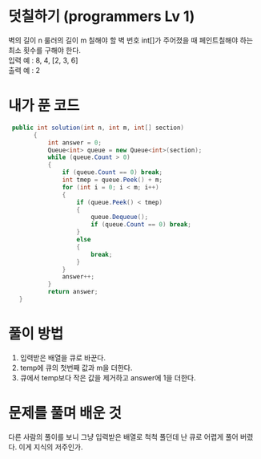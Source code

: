 # 덧칠하기 (programmers Lv 1)
 벽의 길이 n 룰러의 길이 m 칠해야 할 벽 번호 int[]가 주어졌을 때 페인트칠해야 하는 최소 횟수를 구해야 한다.  
 입력 예 : 8, 4, [2, 3, 6]  
 출력 예 : 2
# 내가 푼 코드
 ```cs
  public int solution(int n, int m, int[] section)
        {
            int answer = 0;
            Queue<int> queue = new Queue<int>(section);
            while (queue.Count > 0) 
            {
                if (queue.Count == 0) break;
                int tmep = queue.Peek() + m;
                for (int i = 0; i < m; i++)
                {
                    if (queue.Peek() < tmep)
                    {
                        queue.Dequeue();
                        if (queue.Count == 0) break;
                    }
                    else
                    {
                        break;
                    }
                }
                answer++;
            }
            return answer;
    }
 ```
# 풀이 방법
 1. 입력받은 배열을 큐로 바꾼다.
 2. temp에 큐의 첫번째 값과 m을 더한다.
 3. 큐에서 temp보다 작은 값을 제거하고 answer에 1을 더한다.
# 문제를 풀며 배운 것
 다른 사람의 풀이를 보니 그냥 입력받은 배열로 척척 풀던데 난 큐로 어렵게 풀어 버렸다. 이게 지식의 저주인가.